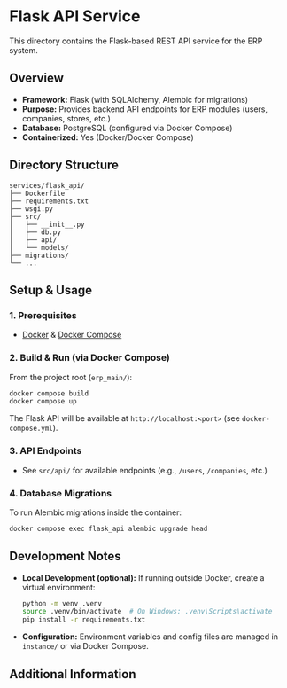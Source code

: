 # Flask API Service

This directory contains the Flask-based REST API service for the ERP system.

## Overview
- **Framework:** Flask (with SQLAlchemy, Alembic for migrations)
- **Purpose:** Provides backend API endpoints for ERP modules (users, companies, stores, etc.)
- **Database:** PostgreSQL (configured via Docker Compose)
- **Containerized:** Yes (Docker/Docker Compose)

## Directory Structure
```
services/flask_api/
├── Dockerfile
├── requirements.txt
├── wsgi.py
├── src/
│   ├── __init__.py
│   ├── db.py
│   ├── api/
│   └── models/
├── migrations/
└── ...
```

## Setup & Usage

### 1. Prerequisites
- [Docker](https://www.docker.com/) & [Docker Compose](https://docs.docker.com/compose/)

### 2. Build & Run (via Docker Compose)
From the project root (`erp_main/`):
```bash
docker compose build
docker compose up
```
The Flask API will be available at `http://localhost:<port>` (see `docker-compose.yml`).

### 3. API Endpoints
- See `src/api/` for available endpoints (e.g., `/users`, `/companies`, etc.)

### 4. Database Migrations
To run Alembic migrations inside the container:
```bash
docker compose exec flask_api alembic upgrade head
```

## Development Notes

- **Local Development (optional):** If running outside Docker, create a virtual environment:
  ```bash
  python -m venv .venv
  source .venv/bin/activate  # On Windows: .venv\Scripts\activate
  pip install -r requirements.txt
  ```
- **Configuration:** Environment variables and config files are managed in `instance/` or via Docker Compose.

## Additional Information

